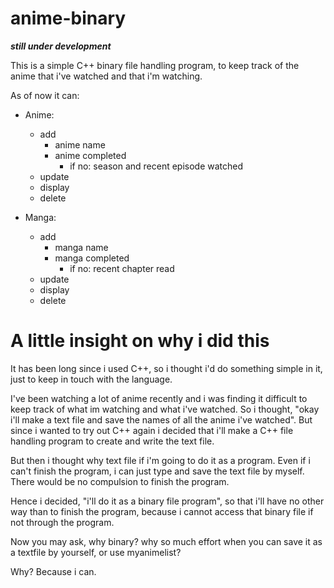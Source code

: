 # anime-binary
**_still under development_**

This is a simple C++ binary file handling program, to keep track of the anime that i've watched and that i'm watching.

As of now it can:
  - Anime:
    - add
      - anime name
      - anime completed
        - if no: season and recent episode watched
    - update 
    - display 
    - delete 

  - Manga:
    - add
      - manga name
      - manga completed
        - if no: recent chapter read
    - update 
    - display 
    - delete


# A little insight on why i did this

It has been long since i used C++, so i thought i'd do something simple in it, just to keep in touch with the language. 

I've been watching a lot of anime recently and i was finding it difficult to keep track of what im watching and what i've watched. So i thought, "okay i'll make a text file and save the names of all the anime i've watched". But since i wanted to try out C++ again i decided that i'll make a C++ file handling program to create and write the text file. 

But then i thought why text file if i'm going to do it as a program. Even if i can't finish the program, i can just type and save the text file by myself. There would be no compulsion to finish the program.

Hence i decided, "i'll do it as a binary file program", so that i'll have no other way than to finish the program, because i cannot access that binary file if not through the program. 

Now you may ask, why binary? why so much effort when you can save it as a textfile by yourself, or use myanimelist?

Why?
Because i can.
